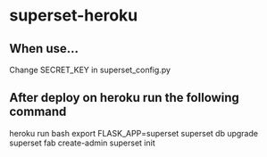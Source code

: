 # superset-heroku

## When use...

Change SECRET_KEY in superset_config.py

## After deploy on heroku run the following command

heroku run bash
export FLASK_APP=superset
superset db upgrade
superset fab create-admin
superset init
